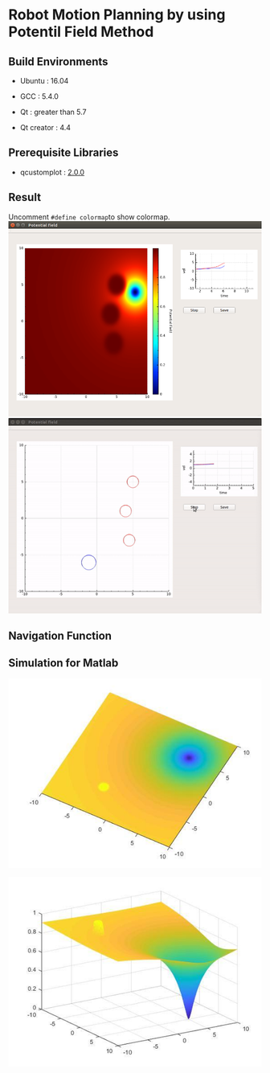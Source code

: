 # Robot Motion Planning by using Potentil Field Method

## Build Environments

 * Ubuntu : 16.04

 * GCC : 5.4.0

 * Qt : greater than 5.7

 * Qt creator : 4.4

## Prerequisite Libraries

 * qcustomplot : [2.0.0](http://www.qcustomplot.com/index.php/download)

## Result

Uncomment `#define colormap`to show colormap. 
![alt text](figure/colormap.png?raw=true "colormap")
![alt text](figure/simulation.gif?raw=true "simulation")

## Navigation Function

## Simulation for Matlab

![alt text](figure/potential1.jpg?raw=true "potential1")

![alt text](figure/potential2.jpg?raw=true "potential2")
